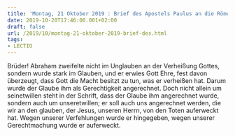 ```yaml
---
title: 'Montag, 21 Oktober 2019 : Brief des Apostels Paulus an die Römer 4,20-25.'
date: 2019-10-20T17:46:00.001+02:00
draft: false
url: /2019/10/montag-21-oktober-2019-brief-des.html
tags: 
- LECTIO
---
```


Brüder! Abraham zweifelte nicht im Unglauben an der Verheißung Gottes, sondern wurde stark im Glauben, und er erwies Gott Ehre, fest davon überzeugt, dass Gott die Macht besitzt zu tun, was er verheißen hat. Darum wurde der Glaube ihm als Gerechtigkeit angerechnet. Doch nicht allein um seinetwillen steht in der Schrift, dass der Glaube ihm angerechnet wurde, sondern auch um unseretwillen; er soll auch uns angerechnet werden, die wir an den glauben, der Jesus, unseren Herrn, von den Toten auferweckt hat. Wegen unserer Verfehlungen wurde er hingegeben, wegen unserer Gerechtmachung wurde er auferweckt.